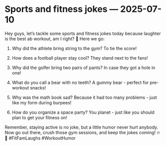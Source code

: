 # Sports and fitness jokes — 2025-07-10

Hey guys, let’s tackle some sports and fitness jokes today because laughter is the best ab workout, am I right? 🤣 Here we go:

1. Why did the athlete bring string to the gym? To tie the score!

2. How does a football player stay cool? They stand next to the fans! 

3. Why did the golfer bring two pairs of pants? In case they got a hole in one!

4. What do you call a bear with no teeth? A gummy bear - perfect for pre-workout snacks!

5. Why was the math book sad? Because it had too many problems - just like my form during burpees!

6. How do you organize a space party? You planet - just like you should plan to get your fitness on!

Remember, staying active is no joke, but a little humor never hurt anybody. Now go out there, crush those gym sessions, and keep the jokes coming! 🔥💪 #FitFamLaughs #WorkoutHumor